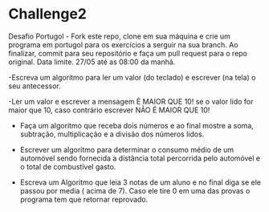 # Challenge2

Desafio Portugol - Fork este repo, clone em sua máquina e crie um programa em portugol para os exercícios a serguir na sua branch. Ao finalizar, commit para seu repositório e faça um pull request para o repo original.
Data limite. 27/05 até as 08:00 da manhã.

-Escreva um algoritmo para ler um valor (do teclado) e escrever (na tela) o seu antecessor.

-Ler um valor e escrever a mensagem É MAIOR QUE 10! se o valor lido for maior que 10, caso contrário escrever NÃO É MAIOR QUE 10!

- Faça um algoritmo que receba dois números e ao final mostre a soma, subtração, multiplicação e a divisão dos números lidos.

- Escrever um algoritmo para determinar o consumo médio de um automóvel sendo fornecida a distância total percorrida pelo automóvel e o total de combustível gasto.

- Escreva um Algoritmo que leia 3 notas de um aluno e no final diga se ele passou por media ( acima de 7). Caso ele tire 0 em uma das provas o programa tem que retornar reprovado.
